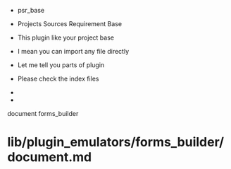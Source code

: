 * psr_base
* Projects Sources Requirement Base



* This plugin like your project base
* I mean you can import any file directly



* Let me tell you parts of plugin
* Please check the index files

*
*

document forms_builder
# lib/plugin_emulators/forms_builder/document.md
